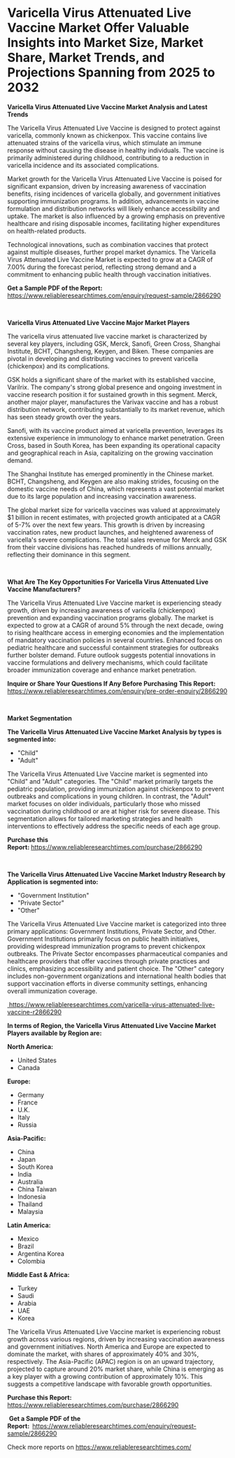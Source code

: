 <p><h1>Varicella Virus Attenuated Live Vaccine Market Offer Valuable Insights into Market Size, Market Share, Market Trends, and Projections Spanning from 2025 to 2032</h1></p><p><strong>Varicella Virus Attenuated Live Vaccine Market Analysis and Latest Trends</strong></p>
<p><p>The Varicella Virus Attenuated Live Vaccine is designed to protect against varicella, commonly known as chickenpox. This vaccine contains live attenuated strains of the varicella virus, which stimulate an immune response without causing the disease in healthy individuals. The vaccine is primarily administered during childhood, contributing to a reduction in varicella incidence and its associated complications.</p><p>Market growth for the Varicella Virus Attenuated Live Vaccine is poised for significant expansion, driven by increasing awareness of vaccination benefits, rising incidences of varicella globally, and government initiatives supporting immunization programs. In addition, advancements in vaccine formulation and distribution networks will likely enhance accessibility and uptake. The market is also influenced by a growing emphasis on preventive healthcare and rising disposable incomes, facilitating higher expenditures on health-related products.</p><p>Technological innovations, such as combination vaccines that protect against multiple diseases, further propel market dynamics. The Varicella Virus Attenuated Live Vaccine Market is expected to grow at a CAGR of 7.00% during the forecast period, reflecting strong demand and a commitment to enhancing public health through vaccination initiatives.</p></p>
<p><strong>Get a Sample PDF of the Report:&nbsp;</strong> <a href="https://www.reliableresearchtimes.com/enquiry/request-sample/2866290?utm_campaign=2956&utm_medium=2&utm_source=Github&utm_content=ia&utm_term=12032025&utm_id=varicella-virus-attenuated-live-vaccine">https://www.reliableresearchtimes.com/enquiry/request-sample/2866290</a></p>
<p>&nbsp;</p>
<p><strong>Varicella Virus Attenuated Live Vaccine Major Market Players</strong></p>
<p><p>The varicella virus attenuated live vaccine market is characterized by several key players, including GSK, Merck, Sanofi, Green Cross, Shanghai Institute, BCHT, Changsheng, Keygen, and Biken. These companies are pivotal in developing and distributing vaccines to prevent varicella (chickenpox) and its complications.</p><p>GSK holds a significant share of the market with its established vaccine, Varilrix. The company's strong global presence and ongoing investment in vaccine research position it for sustained growth in this segment. Merck, another major player, manufactures the Varivax vaccine and has a robust distribution network, contributing substantially to its market revenue, which has seen steady growth over the years. </p><p>Sanofi, with its vaccine product aimed at varicella prevention, leverages its extensive experience in immunology to enhance market penetration. Green Cross, based in South Korea, has been expanding its operational capacity and geographical reach in Asia, capitalizing on the growing vaccination demand.</p><p>The Shanghai Institute has emerged prominently in the Chinese market. BCHT, Changsheng, and Keygen are also making strides, focusing on the domestic vaccine needs of China, which represents a vast potential market due to its large population and increasing vaccination awareness.</p><p>The global market size for varicella vaccines was valued at approximately $1 billion in recent estimates, with projected growth anticipated at a CAGR of 5-7% over the next few years. This growth is driven by increasing vaccination rates, new product launches, and heightened awareness of varicella's severe complications. The total sales revenue for Merck and GSK from their vaccine divisions has reached hundreds of millions annually, reflecting their dominance in this segment.</p></p>
<p>&nbsp;</p>
<p><strong>What Are The Key Opportunities For Varicella Virus Attenuated Live Vaccine Manufacturers?</strong></p>
<p><p>The Varicella Virus Attenuated Live Vaccine market is experiencing steady growth, driven by increasing awareness of varicella (chickenpox) prevention and expanding vaccination programs globally. The market is expected to grow at a CAGR of around 5% through the next decade, owing to rising healthcare access in emerging economies and the implementation of mandatory vaccination policies in several countries. Enhanced focus on pediatric healthcare and successful containment strategies for outbreaks further bolster demand. Future outlook suggests potential innovations in vaccine formulations and delivery mechanisms, which could facilitate broader immunization coverage and enhance market penetration.</p></p>
<p><strong>Inquire or Share Your Questions If Any Before Purchasing This Report:</strong> <a href="https://www.reliableresearchtimes.com/enquiry/pre-order-enquiry/2866290?utm_campaign=2956&utm_medium=2&utm_source=Github&utm_content=ia&utm_term=12032025&utm_id=varicella-virus-attenuated-live-vaccine">https://www.reliableresearchtimes.com/enquiry/pre-order-enquiry/2866290</a></p>
<p>&nbsp;</p>
<p><strong>Market Segmentation</strong></p>
<p><strong>The Varicella Virus Attenuated Live Vaccine Market Analysis by types is segmented into:</strong></p>
<p><ul><li>"Child"</li><li>"Adult"</li></ul></p>
<p><p>The Varicella Virus Attenuated Live Vaccine market is segmented into "Child" and "Adult" categories. The "Child" market primarily targets the pediatric population, providing immunization against chickenpox to prevent outbreaks and complications in young children. In contrast, the "Adult" market focuses on older individuals, particularly those who missed vaccination during childhood or are at higher risk for severe disease. This segmentation allows for tailored marketing strategies and health interventions to effectively address the specific needs of each age group.</p></p>
<p><strong>Purchase this Report:&nbsp;</strong><a href="https://www.reliableresearchtimes.com/purchase/2866290?utm_campaign=2956&utm_medium=2&utm_source=Github&utm_content=ia&utm_term=12032025&utm_id=varicella-virus-attenuated-live-vaccine">https://www.reliableresearchtimes.com/purchase/2866290</a></p>
<p>&nbsp;</p>
<p><strong>The Varicella Virus Attenuated Live Vaccine Market Industry Research by Application is segmented into:</strong></p>
<p><ul><li>"Government Institution"</li><li>"Private Sector"</li><li>"Other"</li></ul></p>
<p><p>The Varicella Virus Attenuated Live Vaccine market is categorized into three primary applications: Government Institutions, Private Sector, and Other. Government Institutions primarily focus on public health initiatives, providing widespread immunization programs to prevent chickenpox outbreaks. The Private Sector encompasses pharmaceutical companies and healthcare providers that offer vaccines through private practices and clinics, emphasizing accessibility and patient choice. The "Other" category includes non-government organizations and international health bodies that support vaccination efforts in diverse community settings, enhancing overall immunization coverage.</p></p>
<p><a href="https://www.reliableresearchtimes.com/varicella-virus-attenuated-live-vaccine-r2866290?utm_campaign=2956&utm_medium=2&utm_source=Github&utm_content=ia&utm_term=12032025&utm_id=varicella-virus-attenuated-live-vaccine">&nbsp;https://www.reliableresearchtimes.com/varicella-virus-attenuated-live-vaccine-r2866290</a></p>
<p><strong>In terms of Region, the Varicella Virus Attenuated Live Vaccine Market Players available by Region are:</strong></p>
<p>
    <p> <strong> North America: </strong>
        <ul>
            <li>United States</li>
            <li>Canada</li>
        </ul>
        </p> 
    <p> <strong> Europe: </strong>
        <ul>
            <li>Germany</li>
            <li>France</li>
            <li>U.K.</li>
            <li>Italy</li>
            <li>Russia</li>
        </ul>
        </p> 
    <p> <strong> Asia-Pacific: </strong>
        <ul>
            <li>China</li>
            <li>Japan</li>
            <li>South Korea</li>
            <li>India</li>
            <li>Australia</li>
            <li>China Taiwan</li>
            <li>Indonesia</li>
            <li>Thailand</li>
            <li>Malaysia</li>
        </ul>
        </p> 
    <p> <strong> Latin America: </strong>
        <ul>
            <li>Mexico</li>
            <li>Brazil</li>
            <li>Argentina Korea</li>
            <li>Colombia</li>
        </ul>
        </p> 
    <p> <strong> Middle East & Africa: </strong>
        <ul>
            <li>Turkey</li>
            <li>Saudi</li>
            <li>Arabia</li>
            <li>UAE</li>
            <li>Korea</li>
        </ul>
    </p>
    </p>
<p><p>The Varicella Virus Attenuated Live Vaccine market is experiencing robust growth across various regions, driven by increasing vaccination awareness and government initiatives. North America and Europe are expected to dominate the market, with shares of approximately 40% and 30%, respectively. The Asia-Pacific (APAC) region is on an upward trajectory, projected to capture around 20% market share, while China is emerging as a key player with a growing contribution of approximately 10%. This suggests a competitive landscape with favorable growth opportunities.</p></p>
<p><strong>Purchase this Report: </strong><a href="https://www.reliableresearchtimes.com/purchase/2866290?utm_campaign=2956&utm_medium=2&utm_source=Github&utm_content=ia&utm_term=12032025&utm_id=varicella-virus-attenuated-live-vaccine">https://www.reliableresearchtimes.com/purchase/2866290</a></p>
<p>&nbsp;<strong>Get a Sample PDF of the Report:&nbsp;&nbsp;</strong><a href="https://www.reliableresearchtimes.com/enquiry/request-sample/2866290?utm_campaign=2956&utm_medium=2&utm_source=Github&utm_content=ia&utm_term=12032025&utm_id=varicella-virus-attenuated-live-vaccine">https://www.reliableresearchtimes.com/enquiry/request-sample/2866290</a></p>
<p><strong></strong></p>
<p>Check more reports on <a href="https://www.reliableresearchtimes.com/?utm_campaign=2956&utm_medium=2&utm_source=Github&utm_content=ia&utm_term=12032025&utm_id=varicella-virus-attenuated-live-vaccine">https://www.reliableresearchtimes.com/</a></p>
